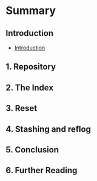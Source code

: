 # Summary

## Introduction

* [Introduction](README.md)

## 1. Repository

## 2. The Index

## 3. Reset

## 4. Stashing and reflog

## 5. Conclusion

## 6. Further Reading



